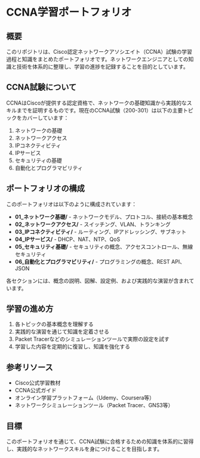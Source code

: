 # CCNA学習ポートフォリオ

## 概要
このリポジトリは、Cisco認定ネットワークアソシエイト（CCNA）試験の学習過程と知識をまとめたポートフォリオです。ネットワークエンジニアとしての知識と技術を体系的に整理し、学習の進捗を記録することを目的としています。

## CCNA試験について
CCNAはCiscoが提供する認定資格で、ネットワークの基礎知識から実践的なスキルまでを証明するものです。現在のCCNA試験（200-301）は以下の主要トピックをカバーしています：

1. ネットワークの基礎
2. ネットワークアクセス
3. IPコネクティビティ
4. IPサービス
5. セキュリティの基礎
6. 自動化とプログラマビリティ

## ポートフォリオの構成
このポートフォリオは以下のように構成されています：

- **01_ネットワーク基礎/** - ネットワークモデル、プロトコル、接続の基本概念
- **02_ネットワークアクセス/** - スイッチング、VLAN、トランキング
- **03_IPコネクティビティ/** - ルーティング、IPアドレッシング、サブネット
- **04_IPサービス/** - DHCP、NAT、NTP、QoS
- **05_セキュリティ基礎/** - セキュリティの概念、アクセスコントロール、無線セキュリティ
- **06_自動化とプログラマビリティ/** - プログラミングの概念、REST API、JSON

各セクションには、概念の説明、図解、設定例、および実践的な演習が含まれています。

## 学習の進め方
1. 各トピックの基本概念を理解する
2. 実践的な演習を通じて知識を定着させる
3. Packet Tracerなどのシミュレーションツールで実際の設定を試す
4. 学習した内容を定期的に復習し、知識を強化する

## 参考リソース
- Cisco公式学習教材
- CCNA公式ガイド
- オンライン学習プラットフォーム（Udemy、Coursera等）
- ネットワークシミュレーションツール（Packet Tracer、GNS3等）

## 目標
このポートフォリオを通じて、CCNA試験に合格するための知識を体系的に習得し、実践的なネットワークスキルを身につけることを目指します。